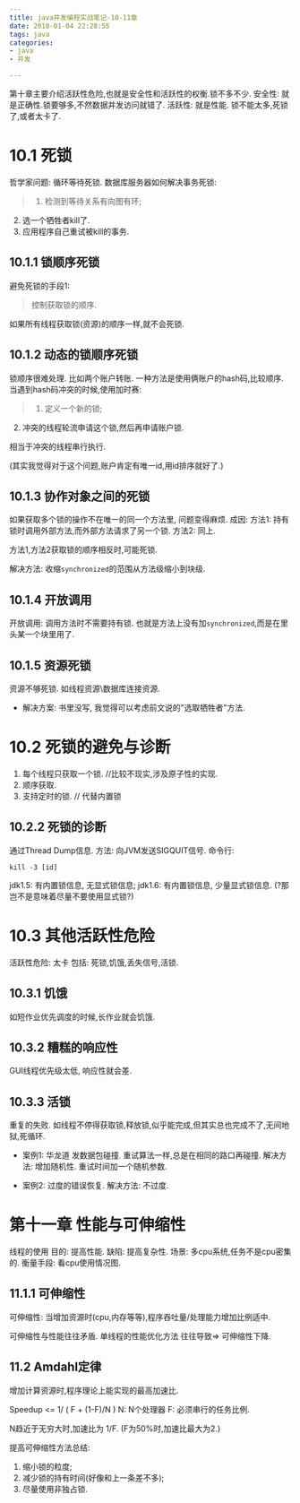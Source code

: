 ```yaml
---
title: java并发编程实战笔记-10-11章
date: 2018-01-04 22:28:55
tags: java
categories:
- java
- 并发

---
```



第十章主要介绍活跃性危险,也就是安全性和活跃性的权衡.锁不多不少.
安全性: 就是正确性.锁要够多,不然数据并发访问就错了.
活跃性: 就是性能.  锁不能太多,死锁了,或者太卡了.  

# 10.1 死锁
哲学家问题: 循环等待死锁. 
数据库服务器如何解决事务死锁:
>1. 检测到等待关系有向图有环;
2. 选一个牺牲者kill了. 
3. 应用程序自己重试被kill的事务.

## 10.1.1 锁顺序死锁
避免死锁的手段1:
> 控制获取锁的顺序.

如果所有线程获取锁(资源)的顺序一样,就不会死锁. 

## 10.1.2 动态的锁顺序死锁
锁顺序很难处理. 比如两个账户转账.
一种方法是使用俩账户的hash码,比较顺序.
当遇到hash码冲突的时候,使用加时赛:
> 1. 定义一个新的锁;
2. 冲突的线程轮流申请这个锁,然后再申请账户锁.

相当于冲突的线程串行执行.

(其实我觉得对于这个问题,账户肯定有唯一id,用id排序就好了.)


## 10.1.3 协作对象之间的死锁

如果获取多个锁的操作不在唯一的同一个方法里, 问题变得麻烦.
成因: 
方法1: 持有锁时调用外部方法,而外部方法请求了另一个锁.
方法2: 同上.

方法1,方法2获取锁的顺序相反时,可能死锁.

解决方法:
收缩`synchronized`的范围从方法级缩小到块级.

## 10.1.4 开放调用
开放调用: 调用方法时不需要持有锁.
也就是方法上没有加`synchronized`,而是在里头某一个块里用了.

## 10.1.5 资源死锁
资源不够死锁. 如线程资源\数据库连接资源.
- 解决方案:
书里没写, 我觉得可以考虑前文说的"选取牺牲者"方法.

# 10.2 死锁的避免与诊断
1. 每个线程只获取一个锁. //比较不现实,涉及原子性的实现.
2. 顺序获取.
3. 支持定时的锁. // 代替内置锁

## 10.2.2 死锁的诊断
通过Thread Dump信息. 
方法: 向JVM发送SIGQUIT信号.
命令行:
```
kill -3 [id]
```
jdk1.5: 有内置锁信息, 无显式锁信息;
jdk1.6: 有内置锁信息, 少量显式锁信息.
(?那岂不是意味着尽量不要使用显式锁?)

# 10.3 其他活跃性危险
活跃性危险: 太卡
包括: 死锁,饥饿,丢失信号,活锁.

## 10.3.1 饥饿
如短作业优先调度的时候,长作业就会饥饿.

## 10.3.2 糟糕的响应性
GUI线程优先级太低, 响应性就会差.

## 10.3.3 活锁
重复的失败. 
如线程不停得获取锁,释放锁,似乎能完成,但其实总也完成不了,无间地狱,死循环.

- 案例1: 华龙道
发数据包碰撞. 重试算法一样,总是在相同的路口再碰撞.
解决方法:
增加随机性. 重试时间加一个随机参数.


- 案例2:
过度的错误恢复.
解决方法:
不过度.


# 第十一章 性能与可伸缩性

线程的使用
目的: 提高性能. 
缺陷: 提高复杂性.
场景: 多cpu系统,任务不是cpu密集的.
衡量手段: 看cpu使用情况图.

## 11.1.1 可伸缩性
可伸缩性: 当增加资源时(cpu,内存等等),程序吞吐量/处理能力增加比例适中.

可伸缩性与性能往往矛盾.
单线程的性能优化方法 往往导致=> 可伸缩性下降. 

## 11.2 Amdahl定律
增加计算资源时,程序理论上能实现的最高加速比.

Speedup <= 1/ ( F + (1-F)/N )
N: N个处理器
F: 必须串行的任务比例. 


N趋近于无穷大时,加速比为 1/F. 
(F为50%时,加速比最大为2.)

提高可伸缩性方法总结:
1. 缩小锁的粒度;
2. 减少锁的持有时间(好像和上一条差不多);
3. 尽量使用非独占锁. 

